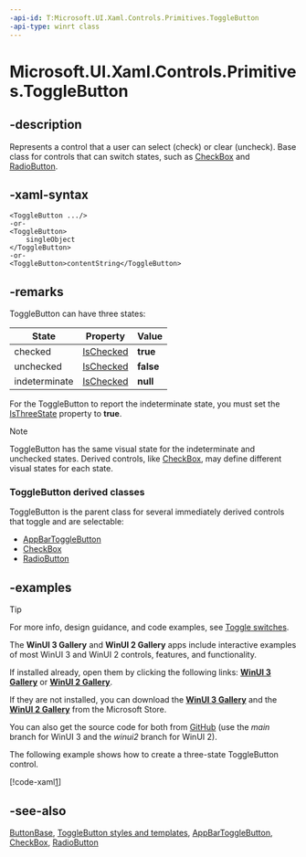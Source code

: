 ```yaml
---
-api-id: T:Microsoft.UI.Xaml.Controls.Primitives.ToggleButton
-api-type: winrt class
---
```


<!-- Class syntax.
public class ToggleButton : Windows.UI.Xaml.Controls.Primitives.ButtonBase, Windows.UI.Xaml.Controls.Primitives.IToggleButton, Windows.UI.Xaml.Controls.Primitives.IToggleButtonOverrides
-->

# Microsoft.UI.Xaml.Controls.Primitives.ToggleButton

## -description
Represents a control that a user can select (check) or clear (uncheck). Base class for controls that can switch states, such as [CheckBox](../microsoft.ui.xaml.controls/checkbox.md) and [RadioButton](../microsoft.ui.xaml.controls/radiobutton.md).

## -xaml-syntax
```xaml
<ToggleButton .../>
-or-
<ToggleButton>
    singleObject
</ToggleButton>
-or-
<ToggleButton>contentString</ToggleButton>
```

## -remarks

ToggleButton can have three states:

| State | Property | Value |
|-------|----------|-------|
| checked | [IsChecked](togglebutton_ischecked.md) | **true** |
| unchecked | [IsChecked](togglebutton_ischecked.md) | **false** |
| indeterminate | [IsChecked](togglebutton_ischecked.md) | **null** |

 For the ToggleButton to report the indeterminate state, you must set the [IsThreeState](togglebutton_isthreestate.md) property to **true**.

> [!NOTE]
> ToggleButton has the same visual state for the indeterminate and unchecked states. Derived controls, like [CheckBox](../microsoft.ui.xaml.controls/checkbox.md), may define different visual states for each state.

### **ToggleButton** derived classes

ToggleButton is the parent class for several immediately derived controls that toggle and are selectable:

+ [AppBarToggleButton](../microsoft.ui.xaml.controls/appbartogglebutton.md)
+ [CheckBox](../microsoft.ui.xaml.controls/checkbox.md)
+ [RadioButton](../microsoft.ui.xaml.controls/radiobutton.md)

## -examples

> [!TIP]
> For more info, design guidance, and code examples, see [Toggle switches](/windows/apps/design/controls/toggles).
>
> The **WinUI 3 Gallery** and **WinUI 2 Gallery** apps include interactive examples of most WinUI 3 and WinUI 2 controls, features, and functionality.
>
> If installed already, open them by clicking the following links: [**WinUI 3 Gallery**](winui3gallery:/item/ToggleButton) or [**WinUI 2 Gallery**](winui2gallery:/item/ToggleButton).
>
> If they are not installed, you can download the [**WinUI 3 Gallery**](https://www.microsoft.com/store/productId/9P3JFPWWDZRC) and the [**WinUI 2 Gallery**](https://www.microsoft.com/store/productId/9MSVH128X2ZT) from the Microsoft Store.
>
> You can also get the source code for both from [GitHub](https://github.com/Microsoft/WinUI-Gallery) (use the *main* branch for WinUI 3 and the *winui2* branch for WinUI 2).


The following example shows how to create a three-state ToggleButton control.

[!code-xaml[1](../microsoft.ui.xaml.data/code/System.Windows.Controls.ToggleButtonThreeState/csharp/Page.xaml#Snippet1)]

## -see-also

[ButtonBase](buttonbase.md), [ToggleButton styles and templates](/windows/apps/design/style/xaml-styles), [AppBarToggleButton](../microsoft.ui.xaml.automation.peers/appbartogglebuttonautomationpeer.md), [CheckBox](../microsoft.ui.xaml.controls/checkbox.md), [RadioButton](../microsoft.ui.xaml.controls/radiobutton.md)
